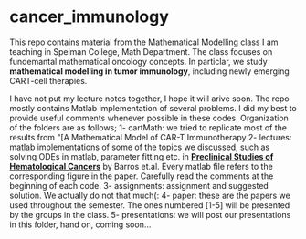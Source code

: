 # cancer_immunology
This repo contains material from the Mathematical Modelling class I am teaching in Spelman College, Math Department.
The class focuses on fundemantal mathematical oncology concepts. In particlar, we study **mathematical modelling in tumor immunology**, 
including newly emerging CART-cell therapies. 

I have not put my lecture notes together, I hope it will arive soon. The repo mostly contains 
Matlab implementation of several problems. I did my best to provide useful comments whenever possible in these codes. 
Organization of the folders are as follows;
1- cartMath: we tried to replicate most of the results from "[A Mathematical Model of CAR-T Immunotherapy
2- lectures: matlab implementations of some of the topics we discussed, such as solving ODEs in matlab, parameter fitting etc.
in **[Preclinical Studies of Hematological Cancers](https://pubmed.ncbi.nlm.nih.gov/34208323/)** by Barros et.al. Every matlab file refers to the corresponding
figure in the paper. Carefully read the comments at the beginning of each code.
3- assignments: assignment and suggested solution. We actually do not that much(:
4- paper: these are the papers we used throughout the semester. The ones numbered [1-5] will be presented by the groups in the class.
5- presentations: we will post our presentations in this folder, hand on, coming soon...

